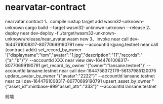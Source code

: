 # nearvatar-contract
nearvatar contract
1、compile
    rustup target add wasm32-unknown-unknown
    cargo build --target wasm32-unknown-unknown --release
2、deploy
   near dev-deploy  -f ./target/wasm32-unknown-unknown/release/near_avatar.wasm  new
3、invoke
 near call    dev-1644761008317-80770699190791  new   --accountId  kjyang.testnet
  near call  {contract-addr}  set_record_by_owner '{\"displayname\":\"tom\",\"avatar\":\"1.jpg\",\"description\":\"11\",\"records\":\"{"a":"b"}\"}' --accountId  XXX
  near view   dev-1644761008317-80770699190791 get_record_by_owner '{\"owner\":\"lansane.testnet\"}' --accountId  lansane.testnet
near call   dev-1644758372179-56137985120076  update_avatar_by_owner "{\"avatar\":\"2222\"}" --accountId  lansane.testnet
near call    dev-1644761008317-80770699190791  upsert_asset_by_owner "{\"asset_id\":mintbase-999\"asset_attr\":\"333\"}" --accountId  lansane.testnet


前端


